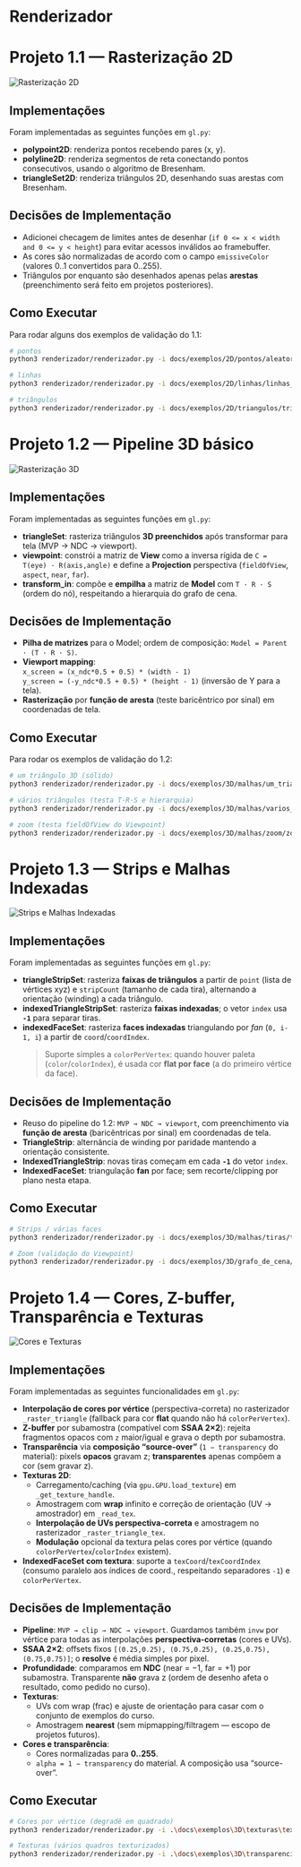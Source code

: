 # Renderizador

# Projeto 1.1 — Rasterização 2D
![Rasterização 2D](imgs/projeto11.png)

## Implementações
Foram implementadas as seguintes funções em `gl.py`:
- **polypoint2D**: renderiza pontos recebendo pares (x, y).
- **polyline2D**: renderiza segmentos de reta conectando pontos consecutivos, usando o algoritmo de Bresenham.
- **triangleSet2D**: renderiza triângulos 2D, desenhando suas arestas com Bresenham.

## Decisões de Implementação
- Adicionei checagem de limites antes de desenhar (`if 0 <= x < width and 0 <= y < height`) para evitar acessos inválidos ao framebuffer.
- As cores são normalizadas de acordo com o campo `emissiveColor` (valores 0..1 convertidos para 0..255).
- Triângulos por enquanto são desenhados apenas pelas **arestas** (preenchimento será feito em projetos posteriores).

## Como Executar
Para rodar alguns dos exemplos de validação do 1.1:

```bash
# pontos
python3 renderizador/renderizador.py -i docs/exemplos/2D/pontos/aleatorios/aleatorios.x3d -w 600 -h 400 -p

# linhas
python3 renderizador/renderizador.py -i docs/exemplos/2D/linhas/linhas_cores/linhas_cores.x3d -w 600 -h 400 -p

# triângulos
python3 renderizador/renderizador.py -i docs/exemplos/2D/triangulos/triangulos/triangulos.x3d -w 600 -h 400 -p

```


# Projeto 1.2 — Pipeline 3D básico
![Rasterização 3D](imgs/projeto12.png)

## Implementações
Foram implementadas as seguintes funções em `gl.py`:
- **triangleSet**: rasteriza triângulos **3D preenchidos** após transformar para tela (MVP → NDC → viewport).
- **viewpoint**: constrói a matriz de **View** como a inversa rígida de `C = T(eye) · R(axis,angle)` e define a **Projection** perspectiva (`fieldOfView`, `aspect`, `near`, `far`).
- **transform_in**: compõe e **empilha** a matriz de **Model** com `T · R · S` (ordem do nó), respeitando a hierarquia do grafo de cena.

## Decisões de Implementação
- **Pilha de matrizes** para o Model; ordem de composição: `Model = Parent · (T · R · S)`.
- **Viewport mapping**:  
  `x_screen = (x_ndc*0.5 + 0.5) * (width - 1)`  
  `y_screen = (-y_ndc*0.5 + 0.5) * (height - 1)` (inversão de Y para a tela).
- **Rasterização** por **função de aresta** (teste baricêntrico por sinal) em coordenadas de tela.

## Como Executar
Para rodar os exemplos de validação do 1.2:

```bash
# um triângulo 3D (sólido)
python3 renderizador/renderizador.py -i docs/exemplos/3D/malhas/um_triangulo/um_triangulo.x3d -w 800 -h 600 -p

# vários triângulos (testa T·R·S e hierarquia)
python3 renderizador/renderizador.py -i docs/exemplos/3D/malhas/varios_triangs/varios_triangs.x3d -w 800 -h 600 -p

# zoom (testa fieldOfView do Viewpoint)
python3 renderizador/renderizador.py -i docs/exemplos/3D/malhas/zoom/zoom.x3d -w 800 -h 600 -p
```

# Projeto 1.3 — Strips e Malhas Indexadas
![Strips e Malhas Indexadas](imgs/projeto13.png)
## Implementações
Foram implementadas as seguintes funções em `gl.py`:
- **triangleStripSet**: rasteriza **faixas de triângulos** a partir de `point` (lista de vértices xyz) e `stripCount` (tamanho de cada tira), alternando a orientação (winding) a cada triângulo.
- **indexedTriangleStripSet**: rasteriza **faixas indexadas**; o vetor `index` usa **`-1`** para separar tiras.
- **indexedFaceSet**: rasteriza **faces indexadas** triangulando por *fan* (`0, i-1, i`) a partir de `coord`/`coordIndex`.  
  > Suporte simples a `colorPerVertex`: quando houver paleta (`color`/`colorIndex`), é usada cor **flat por face** (a do primeiro vértice da face).

## Decisões de Implementação
- Reuso do pipeline do 1.2: `MVP → NDC → viewport`, com preenchimento via **função de aresta** (baricêntricas por sinal) em coordenadas de tela.
- **TriangleStrip**: alternância de winding por paridade mantendo a orientação consistente.
- **IndexedTriangleStrip**: novas tiras começam em cada **`-1`** do vetor `index`.
- **IndexedFaceSet**: triangulação **fan** por face; sem recorte/clipping por plano nesta etapa.

## Como Executar
```bash
# Strips / várias faces
python3 renderizador/renderizador.py -i docs/exemplos/3D/malhas/tiras/tiras.x3d -w 800 -h 600 -p

# Zoom (validação do Viewpoint)
python3 renderizador/renderizador.py -i docs/exemplos/3D/grafo_de_cena/girando/girando.x3d -w 800 -h 600 -p
```

# Projeto 1.4 — Cores, Z-buffer, Transparência e Texturas
![Cores e Texturas](imgs/projeto14.png)

## Implementações
Foram implementadas as seguintes funcionalidades em `gl.py`:

- **Interpolação de cores por vértice** (perspectiva-correta) no rasterizador `_raster_triangle` (fallback para cor **flat** quando não há `colorPerVertex`).  
- **Z-buffer** por subamostra (compatível com **SSAA 2×2**): rejeita fragmentos opacos com `z` maior/igual e grava o depth por subamostra.
- **Transparência** via **composição “source-over”** (`1 − transparency` do material): pixels **opacos** gravam z; **transparentes** apenas compõem a cor (sem gravar z).
- **Texturas 2D**:
  - Carregamento/caching (via `gpu.GPU.load_texture`) em `_get_texture_handle`.
  - Amostragem com **wrap** infinito e correção de orientação (UV → amostrador) em `_read_tex`.
  - **Interpolação de UVs perspectiva-correta** e amostragem no rasterizador `_raster_triangle_tex`.
  - **Modulação** opcional da textura pelas cores por vértice (quando `colorPerVertex`/`colorIndex` existem).
- **IndexedFaceSet com textura**: suporte a `texCoord`/`texCoordIndex` (consumo paralelo aos índices de coord., respeitando separadores `-1`) e `colorPerVertex`.

## Decisões de Implementação
- **Pipeline**: `MVP → clip → NDC → viewport`. Guardamos também `invw` por vértice para todas as interpolações **perspectiva-corretas** (cores e UVs).
- **SSAA 2×2**: offsets fixos `[(0.25,0.25), (0.75,0.25), (0.25,0.75), (0.75,0.75)]`; o **resolve** é média simples por pixel.
- **Profundidade**: comparamos em **NDC** (near = −1, far = +1) por subamostra. Transparente **não** grava z (ordem de desenho afeta o resultado, como pedido no curso).
- **Texturas**:
  - UVs com wrap (frac) e ajuste de orientação para casar com o conjunto de exemplos do curso.
  - Amostragem **nearest** (sem mipmapping/filtragem — escopo de projetos futuros).
- **Cores e transparência**:
  - Cores normalizadas para **0..255**.
  - `alpha = 1 − transparency` do material. A composição usa “source-over”.
  
## Como Executar
```bash
# Cores por vértice (degradê em quadrado)
python3 renderizador/renderizador.py -i .\docs\exemplos\3D\texturas\texturas\texturas.x3d

# Texturas (vários quadros texturizados)
python3 renderizador/renderizador.py -i .\docs\exemplos\3D\transparencia\transparente\transparente.x3d
```